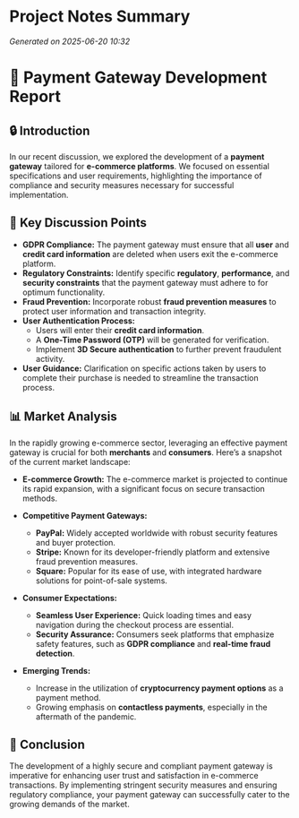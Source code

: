 # Project Notes Summary

*Generated on 2025-06-20 10:32*

# 📝 **Payment Gateway Development Report**

## 🔒 **Introduction**
In our recent discussion, we explored the development of a **payment gateway** tailored for **e-commerce platforms**. We focused on essential specifications and user requirements, highlighting the importance of compliance and security measures necessary for successful implementation.

## 📜 **Key Discussion Points**
- **GDPR Compliance:** The payment gateway must ensure that all **user** and **credit card information** are deleted when users exit the e-commerce platform.
- **Regulatory Constraints:** Identify specific **regulatory**, **performance**, and **security constraints** that the payment gateway must adhere to for optimum functionality.
- **Fraud Prevention:** Incorporate robust **fraud prevention measures** to protect user information and transaction integrity.
- **User Authentication Process:** 
  - Users will enter their **credit card information**.
  - A **One-Time Password (OTP)** will be generated for verification.
  - Implement **3D Secure authentication** to further prevent fraudulent activity.
- **User Guidance:** Clarification on specific actions taken by users to complete their purchase is needed to streamline the transaction process.

## 📊 **Market Analysis**
In the rapidly growing e-commerce sector, leveraging an effective payment gateway is crucial for both **merchants** and **consumers**. Here’s a snapshot of the current market landscape:

- **E-commerce Growth:** The e-commerce market is projected to continue its rapid expansion, with a significant focus on secure transaction methods.
- **Competitive Payment Gateways:**
  - **PayPal:** Widely accepted worldwide with robust security features and buyer protection.
  - **Stripe:** Known for its developer-friendly platform and extensive fraud prevention measures.
  - **Square:** Popular for its ease of use, with integrated hardware solutions for point-of-sale systems.
  
- **Consumer Expectations:**
  - **Seamless User Experience:** Quick loading times and easy navigation during the checkout process are essential.
  - **Security Assurance:** Consumers seek platforms that emphasize safety features, such as **GDPR compliance** and **real-time fraud detection**.
  
- **Emerging Trends:**
  - Increase in the utilization of **cryptocurrency payment options** as a payment method.
  - Growing emphasis on **contactless payments**, especially in the aftermath of the pandemic.

## 🏁 **Conclusion**
The development of a highly secure and compliant payment gateway is imperative for enhancing user trust and satisfaction in e-commerce transactions. By implementing stringent security measures and ensuring regulatory compliance, your payment gateway can successfully cater to the growing demands of the market.